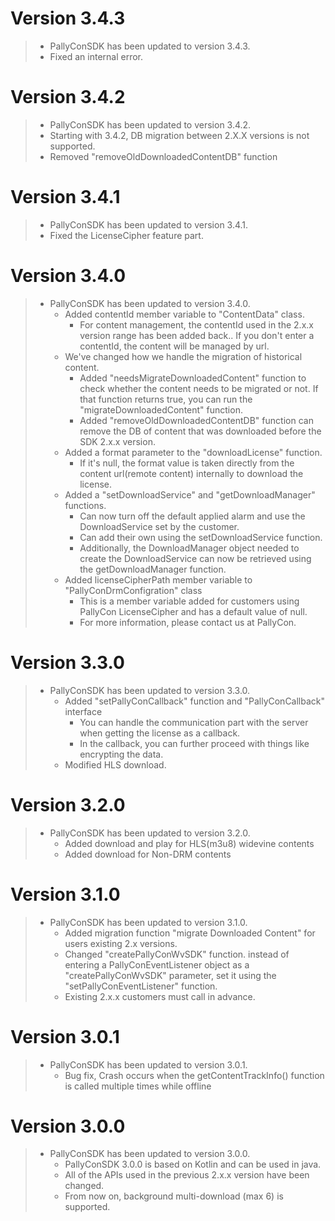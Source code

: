 # Version 3.4.3

>- PallyConSDK has been updated to version 3.4.3.
>  - Fixed an internal error.

# Version 3.4.2

>- PallyConSDK has been updated to version 3.4.2.
>  - Starting with 3.4.2, DB migration between 2.X.X versions is not supported.
>  - Removed "removeOldDownloadedContentDB" function 

# Version 3.4.1

>- PallyConSDK has been updated to version 3.4.1.
>  - Fixed the LicenseCipher feature part.

# Version 3.4.0

> - PallyConSDK has been updated to version 3.4.0. 
>   - Added contentId member variable to "ContentData" class.
>     - For content management, the contentId used in the 2.x.x version range has been added back..
>       If you don't enter a contentId, the content will be managed by url. 
>   - We've changed how we handle the migration of historical content.
>     - Added "needsMigrateDownloadedContent" function to check whether the content needs to be migrated or not. If that function returns true, you can run the "migrateDownloadedContent" function.
>     - Added "removeOldDownloadedContentDB" function can remove the DB of content that was downloaded before the SDK 2.x.x version. 
>   - Added a format parameter to the "downloadLicense" function. 
>     - If it's null, the format value is taken directly from the content url(remote content) internally to download the license.
>   - Added a "setDownloadService" and "getDownloadManager" functions.
>     - Can now turn off the default applied alarm and use the DownloadService set by the customer.
>     - Can add their own using the setDownloadService function.
>     - Additionally, the DownloadManager object needed to create the DownloadService can now be retrieved using the getDownloadManager function.
>   - Added licenseCipherPath member variable to "PallyConDrmConfigration" class
>     - This is a member variable added for customers using PallyCon LicenseCipher and has a default value of null.
>     - For more information, please contact us at PallyCon.

# Version 3.3.0

> - PallyConSDK has been updated to version 3.3.0.
>   - Added "setPallyConCallback" function and "PallyConCallback" interface
>     - You can handle the communication part with the server when getting the license as a callback.
>     - In the callback, you can further proceed with things like encrypting the data. 
>   - Modified HLS download.

# Version 3.2.0

> - PallyConSDK has been updated to version 3.2.0. 
>   - Added download and play for HLS(m3u8) widevine contents 
>   - Added download for Non-DRM contents

# Version 3.1.0

> - PallyConSDK has been updated to version 3.1.0. 
>   - Added migration function "migrate Downloaded Content" for users existing 2.x versions. 
>   - Changed "createPallyConWvSDK" function. instead of entering a PallyConEventListener object as a "createPallyConWvSDK" parameter, set it using the "setPallyConEventListener" function. 
>   - Existing 2.x.x customers must call in advance. 

# Version 3.0.1

> - PallyConSDK has been updated to version 3.0.1. 
>   - Bug fix, Crash occurs when the getContentTrackInfo() function is called multiple times while offline

# Version 3.0.0

> - PallyConSDK has been updated to version 3.0.0. 
>   - PallyConSDK 3.0.0 is based on Kotlin and can be used in java. 
>   - All of the APIs used in the previous 2.x.x version have been changed. 
>   - From now on, background multi-download (max 6) is supported.
